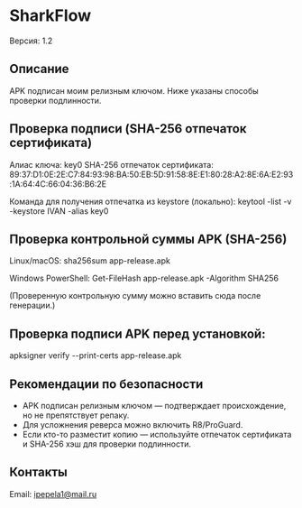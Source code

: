 # SharkFlow 
Версия: 1.2

Описание
--------
APK подписан моим релизным ключом. Ниже указаны способы проверки подлинности.

Проверка подписи (SHA-256 отпечаток сертификата)
------------------------------------------------
Алиас ключа: key0
SHA-256 отпечаток сертификата:
89:37:D1:0E:2E:C7:84:93:98:BA:50:EB:5D:91:58:8E:E1:80:28:A2:8E:6A:E2:93:1A:64:4C:66:04:36:B6:2E

Команда для получения отпечатка из keystore (локально):
keytool -list -v -keystore IVAN -alias key0

Проверка контрольной суммы APK (SHA-256)
--------------------------------------
Linux/macOS:
sha256sum app-release.apk

Windows PowerShell:
Get-FileHash app-release.apk -Algorithm SHA256

(Проверенную контрольную сумму можно вставить сюда после генерации.)

Проверка подписи APK перед установкой:
-------------------------------------
apksigner verify --print-certs app-release.apk

Рекомендации по безопасности
--------------------------------------------
- APK подписан релизным ключом — подтверждает происхождение, но не препятствует репаку.
- Для усложнения реверса можно включить R8/ProGuard.
- Если кто-то разместит копию — используйте отпечаток сертификата и SHA-256 хэш для проверки подлинности.

Контакты
--------
Email: ipepela1@mail.ru
